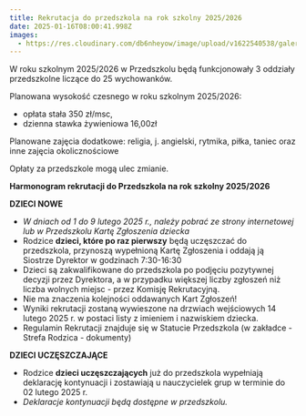 ```yaml
---
title: Rekrutacja do przedszkola na rok szkolny 2025/2026
date: 2025-01-16T08:00:41.998Z
images:
  - https://res.cloudinary.com/db6nheyow/image/upload/v1622540538/galeria/nasze%20przedszkole/178919624_312690157035880_5593611404369988264_n_mopihl.jpg
---
```

W roku szkolnym 2025/2026 w Przedszkolu będą funkcjonowały 3 oddziały przedszkolne liczące do 25 wychowanków. 

Planowana wysokość czesnego w roku szkolnym 2025/2026:

* opłata stała 350 zł/msc,
* dzienna stawka żywieniowa 16,00zł

Planowane zajęcia dodatkowe: religia, j. angielski, rytmika, piłka, taniec oraz inne zajęcia okolicznościowe

Opłaty za przedszkole mogą ulec zmianie. 

**Harmonogram rekrutacji do Przedszkola na rok szkolny 2025/2026**

**DZIECI NOWE**

* *W dniach od 1 do 9 lutego 2025 r., należy pobrać ze strony internetowej lub w Przedszkolu Kartę Zgłoszenia dziecka*
* Rodzice **dzieci, które po raz pierwszy** będą uczęszczać do przedszkola, przynoszą wypełnioną Kartę Zgłoszenia i oddają ją Siostrze Dyrektor w godzinach 7:30-16:30
* Dzieci są zakwalifikowane do przedszkola po podjęciu pozytywnej decyzji przez Dyrektora, a w przypadku większej liczby zgłoszeń niż liczba wolnych miejsc - przez Komisję Rekrutacyjną. 
* Nie ma znaczenia kolejności oddawanych Kart Zgłoszeń!
* Wyniki rekrutacji zostaną wywieszone na drzwiach wejściowych 14 lutego 2025 r. w postaci listy z imieniem i nazwiskiem dziecka.
* Regulamin Rekrutacji znajduje się w Statucie Przedszkola (w zakładce - Strefa Rodzica - dokumenty)

**DZIECI UCZĘSZCZAJĄCE**

* Rodzice **dzieci uczęszczających** już do przedszkola wypełniają deklarację kontynuacji i zostawiają u nauczycielek grup w terminie do 02 lutego 2025 r. 
* *Deklaracje kontynuacji będą dostępne w przedszkolu.*